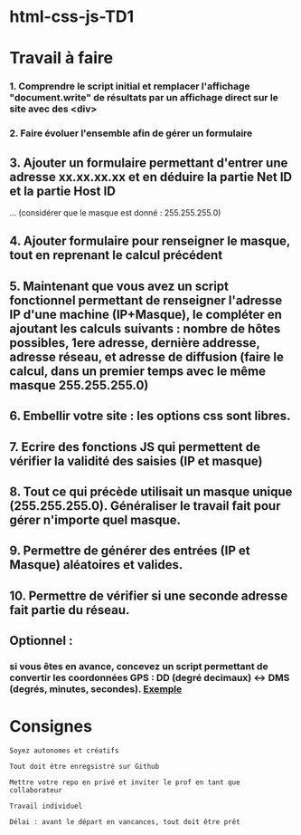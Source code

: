 # html-css-js-TD1

# Travail à faire
### 1. Comprendre le script initial et remplacer l'affichage "document.write" de résultats par un affichage direct sur le site avec des \<div\>
### 2. Faire évoluer l'ensemble afin de gérer un formulaire
## 3. Ajouter un formulaire permettant d'entrer une adresse xx.xx.xx.xx et en déduire la partie Net ID et la partie Host ID 
... (considérer que le masque est donné : 255.255.255.0)
## 4. Ajouter formulaire pour renseigner le masque, tout en reprenant le calcul précédent
## 5. Maintenant que vous avez un script fonctionnel permettant de renseigner l'adresse IP d'une machine (IP+Masque), le compléter en ajoutant les calculs suivants : nombre de hôtes possibles, 1ere adresse, dernière addresse, adresse réseau, et adresse de diffusion (faire le calcul, dans un premier temps avec le même masque 255.255.255.0)
## 6. Embellir votre site : les options css sont libres.
## 7. Ecrire des fonctions JS qui permettent de vérifier la validité des saisies (IP et masque)
## 8. Tout ce qui précède utilisait un masque unique (255.255.255.0). Généraliser le travail fait pour gérer n'importe quel masque.
## 9. Permettre de générer des entrées (IP et Masque) aléatoires et valides.
## 10. Permettre de vérifier si une seconde adresse fait partie du réseau. 



## Optionnel : 
### si vous êtes en avance, concevez un script permettant de convertir les coordonnées GPS : DD (degré decimaux) <-> DMS (degrés, minutes, secondes). [Exemple](https://gps-coordinates.org/coordinate-converter.php)

# Consignes

`Soyez autonomes et créatifs` 

`Tout doit être enregsistré sur Github`

`Mettre votre repo en privé et inviter le prof en tant que collaborateur`

`Travail individuel`

`Délai : avant le départ en vancances, tout doit être prêt`

